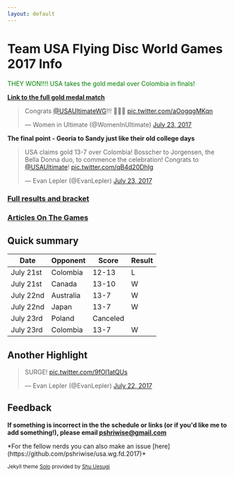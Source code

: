 ```yaml
---
layout: default
---
```


# Team USA Flying Disc World Games 2017 Info

<p style="color:green">THEY WON!!!! USA takes the gold medal over Colombia in finals!</p>

**[Link to the full gold medal match](https://www.facebook.com/fu.bmanga/videos/1167507360050036/?hc_ref=ARR4uf4NmArGYa4aeRSP5X4LGnwxAV3YrSBgslmSCupQotBlf4jYj63phk2y73sxkmY)**

<blockquote class="twitter-video" data-lang="en"><p lang="en" dir="ltr">Congrats <a href="https://twitter.com/USAUltimateWG">@USAUltimateWG</a>!!! 🎉🎉🎉 <a href="https://t.co/aOogqgMKqn">pic.twitter.com/aOogqgMKqn</a></p>&mdash; Women in Ultimate (@WomenInUltimate) <a href="https://twitter.com/WomenInUltimate/status/889163392342032384">July 23, 2017</a></blockquote>
<script async src="//platform.twitter.com/widgets.js" charset="utf-8"></script>

**The final point - Georia to Sandy just like their old college days**

<blockquote class="twitter-video" data-lang="en"><p lang="en" dir="ltr">USA claims gold 13-7 over Colombia! Bosscher to Jorgensen, the Bella Donna duo, to commence the celebration! Congrats to <a href="https://twitter.com/USAUltimate">@USAUltimate</a>! <a href="https://t.co/qB4d20DhIg">pic.twitter.com/qB4d20DhIg</a></p>&mdash; Evan Lepler (@EvanLepler) <a href="https://twitter.com/EvanLepler/status/889155528353599488">July 23, 2017</a></blockquote>
<script async src="//platform.twitter.com/widgets.js" charset="utf-8"></script>

### [Full results and bracket](https://worldgames2017.sportresult.com/hide/en/-120/Comp/Info/EventSummary/FDX400000)

### [Articles On The Games](http://nationalteam.usaultimate.org/world-games/news/)

## Quick summary

| Date      | Opponent  | Score    | Result |
|-----------|-----------|----------|--------|
| July 21st | Colombia  | 12-13    | L      |
| July 21st | Canada    | 13-10    | W      |
| July 22nd | Australia | 13-7     | W      |
| July 22nd | Japan     | 13-7     | W      |
| July 23rd | Poland    | Canceled |        |
| July 23rd | Colombia  | 13-7     | W      |

## Another Highlight

<blockquote class="twitter-video" data-lang="en"><p lang="en" dir="ltr">SURGE! <a href="https://t.co/9fOl1atQUs">pic.twitter.com/9fOl1atQUs</a></p>&mdash; Evan Lepler (@EvanLepler) <a href="https://twitter.com/EvanLepler/status/888717078374612993">July 22, 2017</a></blockquote>
<script async src="//platform.twitter.com/widgets.js" charset="utf-8"></script>



## Feedback

**If something is incorrect in the the schedule or links (or if you'd like me to add something!), please email pshriwise@gmail.com**
<p></p>
*For the fellow nerds you can also make an issue [here](https://github.com/pshriwise/usa.wg.fd.2017)*


<sub>Jekyll theme [Solo](https://github.com/chibicode/solo) provided by [Shu Uesugi](https://github.com/chibicode)</sub>